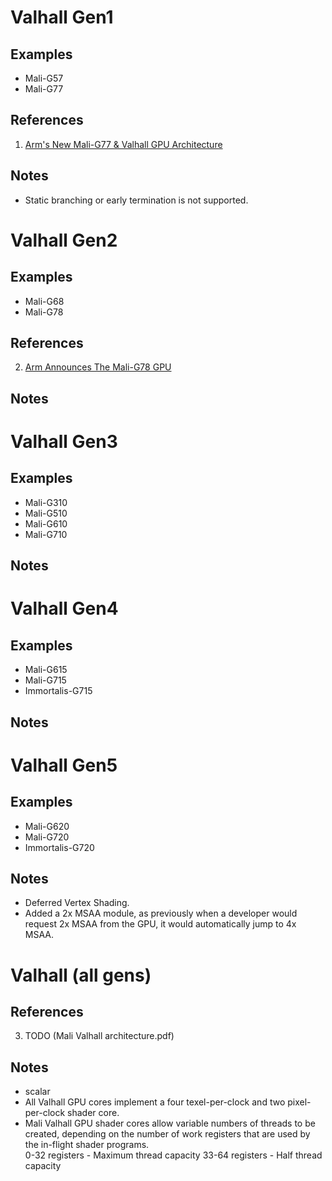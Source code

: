 
# Valhall Gen1

## Examples

* Mali-G57
* Mali-G77

## References

1. [Arm's New Mali-G77 & Valhall GPU Architecture](https://www.anandtech.com/show/14385/arm-announces-malig77-gpu/2)

## Notes

* Static branching or early termination is not supported.


# Valhall Gen2

## Examples

* Mali-G68
* Mali-G78

## References

2. [Arm Announces The Mali-G78 GPU](https://www.anandtech.com/show/15816/arm-announces-the-malig78-evolution-to-24-cores/2)

## Notes



# Valhall Gen3

## Examples

* Mali-G310
* Mali-G510
* Mali-G610
* Mali-G710

## Notes


# Valhall Gen4

## Examples

* Mali-G615
* Mali-G715
* Immortalis-G715

## Notes



# Valhall Gen5

## Examples

* Mali-G620
* Mali-G720
* Immortalis-G720

## Notes

* Deferred Vertex Shading.
* Added a 2x MSAA module, as previously when a developer would request 2x MSAA from the GPU, it would automatically jump to 4x MSAA.


# Valhall (all gens)

## References

3. TODO (Mali Valhall architecture.pdf)

## Notes

* scalar
* All Valhall GPU cores implement a four texel-per-clock and two pixel-per-clock shader core.
* Mali Valhall GPU shader cores allow variable numbers of threads to be created, depending on the number of work registers that are used by the in-flight shader programs.<br/>
	0-32 registers - Maximum thread capacity
	33-64 registers - Half thread capacity
